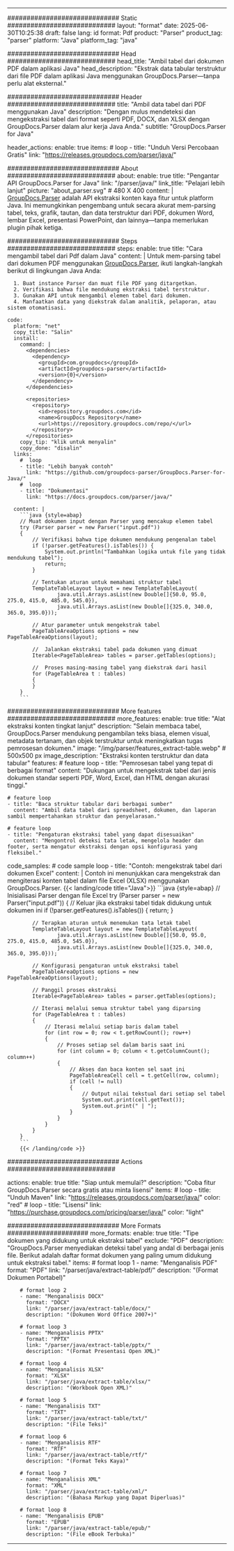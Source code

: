 


---
############################# Static ############################
layout: "format"
date:  2025-06-30T10:25:38
draft: false
lang: id
format: Pdf
product: "Parser"
product_tag: "parser"
platform: "Java"
platform_tag: "java"

############################# Head ############################
head_title: "Ambil tabel dari dokumen PDF dalam aplikasi Java"
head_description: "Ekstrak data tabular terstruktur dari file PDF dalam aplikasi Java menggunakan GroupDocs.Parser—tanpa perlu alat eksternal."

############################# Header ############################
title: "Ambil data tabel dari PDF menggunakan Java" 
description: "Dengan mulus mendeteksi dan mengekstraksi tabel dari format seperti PDF, DOCX, dan XLSX dengan GroupDocs.Parser dalam alur kerja Java Anda."
subtitle: "GroupDocs.Parser for Java" 

header_actions:
  enable: true
  items:
    #  loop
    - title: "Unduh Versi Percobaan Gratis"
      link: "https://releases.groupdocs.com/parser/java/"
      
############################# About ############################
about:
    enable: true
    title: "Pengantar API GroupDocs.Parser for Java"
    link: "/parser/java/"
    link_title: "Pelajari lebih lanjut"
    picture: "about_parser.svg" # 480 X 400
    content: |
       [GroupDocs.Parser](/parser/java/) adalah API ekstraksi konten kaya fitur untuk platform Java. Ini memungkinkan pengembang untuk secara akurat mem-parsing tabel, teks, grafik, tautan, dan data terstruktur dari PDF, dokumen Word, lembar Excel, presentasi PowerPoint, dan lainnya—tanpa memerlukan plugin pihak ketiga.

############################# Steps ############################
steps:
    enable: true
    title: "Cara mengambil tabel dari Pdf dalam Java"
    content: |
      Untuk mem-parsing tabel dari dokumen PDF menggunakan [GroupDocs.Parser](/parser/java/), ikuti langkah-langkah berikut di lingkungan Java Anda:
      
      1. Buat instance Parser dan muat file PDF yang ditargetkan.
      2. Verifikasi bahwa file mendukung ekstraksi tabel terstruktur.
      3. Gunakan API untuk mengambil elemen tabel dari dokumen.
      4. Manfaatkan data yang diekstrak dalam analitik, pelaporan, atau sistem otomatisasi.
   
    code:
      platform: "net"
      copy_title: "Salin"
      install:
        command: |
          <dependencies>
            <dependency>
              <groupId>com.groupdocs</groupId>
              <artifactId>groupdocs-parser</artifactId>
              <version>{0}</version>
            </dependency>
          </dependencies>

          <repositories>
            <repository>
              <id>repository.groupdocs.com</id>
              <name>GroupDocs Repository</name>
              <url>https://repository.groupdocs.com/repo/</url>
            </repository>
          </repositories>
        copy_tip: "klik untuk menyalin"
        copy_done: "disalin"
      links:
        #  loop
        - title: "Lebih banyak contoh"
          link: "https://github.com/groupdocs-parser/GroupDocs.Parser-for-Java/"
        #  loop
        - title: "Dokumentasi"
          link: "https://docs.groupdocs.com/parser/java/"
          
      content: |
        ```java {style=abap}
        // Muat dokumen input dengan Parser yang mencakup elemen tabel
        try (Parser parser = new Parser("input.pdf"))
        {
            // Verifikasi bahwa tipe dokumen mendukung pengenalan tabel
            if (!parser.getFeatures().isTables()) {
                System.out.println("Tambahkan logika untuk file yang tidak mendukung tabel");
                return;
            }

            // Tentukan aturan untuk memahami struktur tabel
            TemplateTableLayout layout = new TemplateTableLayout(
                    java.util.Arrays.asList(new Double[]{50.0, 95.0, 275.0, 415.0, 485.0, 545.0}),
                    java.util.Arrays.asList(new Double[]{325.0, 340.0, 365.0, 395.0}));

            // Atur parameter untuk mengekstrak tabel
            PageTableAreaOptions options = new PageTableAreaOptions(layout);

            //  Jalankan ekstraksi tabel pada dokumen yang dimuat
            Iterable<PageTableArea> tables = parser.getTables(options);

            //  Proses masing-masing tabel yang diekstrak dari hasil
            for (PageTableArea t : tables) 
            {
            }
        }
        ```            

############################# More features ############################
more_features:
  enable: true
  title: "Alat ekstraksi konten tingkat lanjut"
  description: "Selain membaca tabel, GroupDocs.Parser mendukung pengambilan teks biasa, elemen visual, metadata tertanam, dan objek terstruktur untuk meningkatkan tugas pemrosesan dokumen."
  image: "/img/parser/features_extract-table.webp" # 500x500 px
  image_description: "Ekstraksi konten terstruktur dan data tabular"
  features:
    # feature loop
    - title: "Pemrosesan tabel yang tepat di berbagai format"
      content: "Dukungan untuk mengekstrak tabel dari jenis dokumen standar seperti PDF, Word, Excel, dan HTML dengan akurasi tinggi."

    # feature loop
    - title: "Baca struktur tabular dari berbagai sumber"
      content: "Ambil data tabel dari spreadsheet, dokumen, dan laporan sambil mempertahankan struktur dan penyelarasan."

    # feature loop
    - title: "Pengaturan ekstraksi tabel yang dapat disesuaikan"
      content: "Mengontrol deteksi tata letak, mengelola header dan footer, serta mengatur ekstraksi dengan opsi konfigurasi yang fleksibel."
      
  code_samples:
    # code sample loop
    - title: "Contoh: mengekstrak tabel dari dokumen Excel"
      content: |
        Contoh ini menunjukkan cara mengekstrak dan mengiterasi konten tabel dalam file Excel (XLSX) menggunakan GroupDocs.Parser.
        {{< landing/code title="Java">}}
        ```java {style=abap}
        //  Inisialisasi Parser dengan file Excel
        try (Parser parser = new Parser("input.pdf"))
        {
            // Keluar jika ekstraksi tabel tidak didukung untuk dokumen ini
            if (!parser.getFeatures().isTables())
            {
                return;
            }

            // Terapkan aturan untuk menemukan tata letak tabel
            TemplateTableLayout layout = new TemplateTableLayout(
                    java.util.Arrays.asList(new Double[]{50.0, 95.0, 275.0, 415.0, 485.0, 545.0}),
                    java.util.Arrays.asList(new Double[]{325.0, 340.0, 365.0, 395.0}));

            // Konfigurasi pengaturan untuk ekstraksi tabel
            PageTableAreaOptions options = new PageTableAreaOptions(layout);

            // Panggil proses ekstraksi
            Iterable<PageTableArea> tables = parser.getTables(options);

            // Iterasi melalui semua struktur tabel yang diparsing
            for (PageTableArea t : tables)
            {
                // Iterasi melalui setiap baris dalam tabel
                for (int row = 0; row < t.getRowCount(); row++)
                {
                    // Proses setiap sel dalam baris saat ini
                    for (int column = 0; column < t.getColumnCount(); column++) 
                    {
                        // Akses dan baca konten sel saat ini
                        PageTableAreaCell cell = t.getCell(row, column);
                        if (cell != null)
                        {
                            // Output nilai tekstual dari setiap sel tabel
                            System.out.print(cell.getText());
                            System.out.print(" | ");
                        }
                    }
                }
            }
        }
        ```
        {{< /landing/code >}}


############################# Actions ############################

actions:
  enable: true
  title: "Siap untuk memulai?"
  description: "Coba fitur GroupDocs.Parser secara gratis atau minta lisensi"
  items:
    #  loop
    - title: "Unduh Maven"
      link: "https://releases.groupdocs.com/parser/java/"
      color: "red"
        #  loop
    - title: "Lisensi"
      link: "https://purchase.groupdocs.com/pricing/parser/java/"
      color: "light"


############################# More Formats #####################
more_formats:
    enable: true
    title: "Tipe dokumen yang didukung untuk ekstraksi tabel"
    exclude: "PDF"
    description: "GroupDocs.Parser menyediakan deteksi tabel yang andal di berbagai jenis file. Berikut adalah daftar format dokumen yang paling umum didukung untuk ekstraksi tabel."
    items: 
        # format loop 1
        - name: "Menganalisis PDF"
          format: "PDF"
          link: "/parser/java/extract-table/pdf/"
          description: "(Format Dokumen Portabel)"
          
        # format loop 2
        - name: "Menganalisis DOCX"
          format: "DOCX"
          link: "/parser/java/extract-table/docx/"
          description: "(Dokumen Word Office 2007+)"
          
        # format loop 3
        - name: "Menganalisis PPTX"
          format: "PPTX"
          link: "/parser/java/extract-table/pptx/"
          description: "(Format Presentasi Open XML)"
          
        # format loop 4
        - name: "Menganalisis XLSX"
          format: "XLSX"
          link: "/parser/java/extract-table/xlsx/"
          description: "(Workbook Open XML)"
          
        # format loop 5
        - name: "Menganalisis TXT"
          format: "TXT"
          link: "/parser/java/extract-table/txt/"
          description: "(File Teks)"
          
        # format loop 6
        - name: "Menganalisis RTF"
          format: "RTF"
          link: "/parser/java/extract-table/rtf/"
          description: "(Format Teks Kaya)"
          
        # format loop 7
        - name: "Menganalisis XML"
          format: "XML"
          link: "/parser/java/extract-table/xml/"
          description: "(Bahasa Markup yang Dapat Diperluas)"
          
        # format loop 8
        - name: "Menganalisis EPUB"
          format: "EPUB"
          link: "/parser/java/extract-table/epub/"
          description: "(File eBook Terbuka)"
         
          

---
